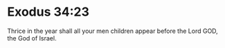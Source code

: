 # Exodus 34:23

Thrice in the year shall all your men children appear before the Lord GOD, the God of Israel.